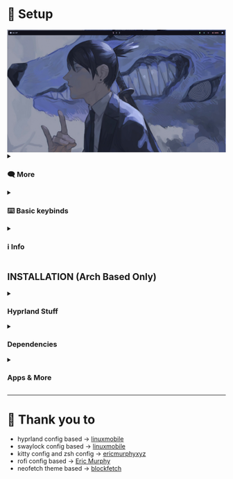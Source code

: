 # 💠 Setup

<img align="center" src="https://github.com/ashie74/wallpapers/blob/main/screenshots/wall.png">

<details>
  
<summary><h3>🗨️ More</h3></summary>

<img align="center" src="https://github.com/ashie74/imgs/blob/main/screenshots/tilles.png">

<img align="center" src="https://github.com/ashie74/imgs/blob/main/screenshots/flode.png">

</details>


<details>

<summary><h3>⌨️ Basic keybinds</h3></summary>

- open terminal (kitty): **SUPER + ENTER**
- eixt to login manager (ly): **CTRL + SHIFT + Q** 
- close active window: **ALT + Q**
- toggle to float and tile: **ALT + W**
- open file manager (nemo): **SUPER + E**
- open launcher (rofi): **SUPER + D** 

---

_More Keybins in ~/.config/hypr/keybinds.conf_

</details>

<details>

<summary><h3>ℹ️ Info</h3></summary>

- Operating System: **EndeavourOS** 🪐
- Window Manager: **Hyprland** 🎨
- Status Bar: **Hyprpanel** 🚥
- Terminal: **kitty** 🐱
- Launcher: **rofi** 🚀
- Browser: **Zen Browser** (with BetterFox) 🦊
- File Manager: **nemo** 🗃️
- Image Viewer: **viewnior** 🖼️
- Video Player: **mpv** 🎬
- Lockscreen: **Swaylock** 🔒
- Fonts: **JetBrains Mono Nerd Font** 🔠

</details>

## INSTALLATION (Arch Based Only)

<div align="left">

<details>
  
<summary><h3>Hyprland Stuff</h3></summary>

- _Installation using paru and pacman_
```sh
sudo pacman -S paru
```

```sh
sudo pacman -S xdg-desktop-portal-hyprland hyprpicker hyprpaper
```
```sh
paru -S ags-hyprpanel-git hyprshot-git
```

</details>

<details>
<summary><h3>Dependencies</h3></summary>

- _For nerd-fonts enter 42 ttf-jetbrains-mono-nerd_ 
- _systemctl enable ly.service (enable Login Manager)_
- _move ly folder to /etc/ly/_

```sh
sudo pacman -S nwg-look ly zsh man exa git polkit-kde-agent playerctl qt5-wayland qt6-wayland wtype nerd-fonts noto-fonts-emoji cliphist ark brightnessctl
```

</details>

<details>
<summary><h3>Apps & More</h3></summary>

- _install [LazyVim](https://www.lazyvim.org/installation) (neovim config)_

```sh
sudo pacman -S neofetch htop viewnior neovim mpv nemo
```
```sh
paru -S rofi-lbonn-wayland rofi-emoji-git zen-browser-bin vscodium-bin
```

## Optional Apps

- _obsidian setup [CLICK HERE](https://github.com/ashie74/obsidian-dotfile)_
- _brother-hl1118 package is for brother printer_

```sh
sudo pacman -S obsidian cups cups-pdf print-manager spotify-launcher steam thunderbird
```
```sh
paru -S brother-hl1118 
```

## Theme Base

- _how to change papirus folder color [CLICK HERE](https://github.com/catppuccin/papirus-folders)_ 

```sh
paru -S catppuccin-gtk-theme-mocha papirus-icon-theme papirus-folder-catppuccin-git swaylock-effects-git
```

### Pipewire
```sh
sudo pacman -S pipewire pipewire-alsa pipewire-audio pipewire-pulse pipewire-jack wireplumber gst-plugin-pipewire pavucontrol
```

</details>

</div>

<div align="left">

---

# 🩷 Thank you to 
- hyprland config based -> [linuxmobile](https://github.com/linuxmobile/hyprland-dots)
- swaylock config based -> [linuxmobile](https://github.com/linuxmobile/hyprland-dots/blob/Sakura/.config/swaylock/config)
- kitty config and zsh config -> [ericmurphyxyz](https://github.com/ericmurphyxyz/dotfiles)
- rofi config based -> [Eric Murphy](https://www.youtube.com/watch?v=v8w1i3wAKiw&t=154s)
- neofetch theme based -> [blockfetch](https://github.com/chick2d/neofetch-themes/blob/main/small/blockfetch.conf)
